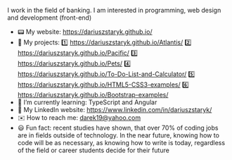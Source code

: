 I work in the field of banking. I am interested in programming, web design and development (front-end)
- 📟 My website: https://dariuszstaryk.github.io/
- 📜 My projects: 
1️⃣ https://dariuszstaryk.github.io/Atlantis/
2️⃣ https://dariuszstaryk.github.io/Pacific/
3️⃣ https://dariuszstaryk.github.io/Pets/
4️⃣ https://dariuszstaryk.github.io/To-Do-List-and-Calculator/
5️⃣ https://dariuszstaryk.github.io/HTML5-CSS3-examples/
6️⃣ https://dariuszstaryk.github.io/Bootstrap-examples/
- 📙 I’m currently learning: TypeScript and Angular
- 💬 My LinkedIn website: https://www.linkedin.com/in/dariuszstaryk/
- ✉️ How to reach me: darek19@yahoo.com 
- 😃 Fun fact: recent studies have shown, that over 70% of coding jobs are in fields outside of technology. In the near future, knowing how to code will be as necessary, as knowing how to write is today, regardless of the field or career students decide for their future
